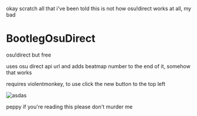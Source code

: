 okay scratch all that i've been told this is not how osu!direct works at all, my bad


# BootlegOsuDirect
osu!direct but free


uses osu direct api url and adds beatmap number to the end of it, somehow that works


requires violentmonkey, to use click the new button to the top left


![asdas](https://github.com/Hellfie/BootlegOsuDirect/assets/34285977/0fe16795-c320-4b1f-9900-b370317a96a4)


peppy if you're reading this please don't murder me
